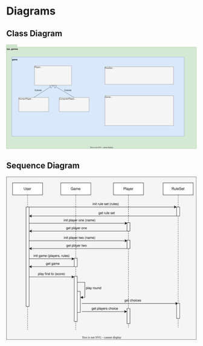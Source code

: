 # Diagrams

## Class Diagram

![Class Diagram](diagrams/classes.svg)

## Sequence Diagram

![Sequence Diagram](diagrams/sequence.svg)
